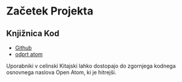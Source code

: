 # Začetek Projekta

## Knjižnica Kod

* [Github](https://github.com/3TiSite)
* [odprt atom](https://atomgit.com/orgs/3ti)

Uporabniki v celinski Kitajski lahko dostopajo do zgornjega kodnega osnovnega naslova Open Atom, ki je hitrejši.
